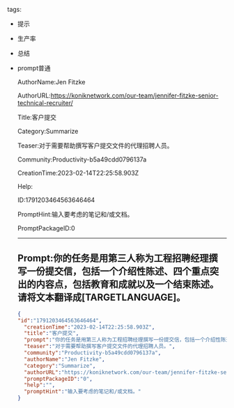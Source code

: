   tags: 
- 提示
- 生产率
- 总结
- prompt普通

  AuthorName:Jen Fitzke

  AuthorURL:https://koniknetwork.com/our-team/jennifer-fitzke-senior-technical-recruiter/

  Title:客户提交

  Category:Summarize

  Teaser:对于需要帮助撰写客户提交文件的代理招聘人员。

  Community:Productivity-b5a49cdd0796137a

  CreationTime:2023-02-14T22:25:58.903Z

  Help:

  ID:1791203464563646464

  PromptHint:输入要考虑的笔记和/或文档。

  PromptPackageID:0

  ---

  ## Prompt:你的任务是用第三人称为工程招聘经理撰写一份提交信，包括一个介绍性陈述、四个重点突出的内容点，包括教育和成就以及一个结束陈述。请将文本翻译成[TARGETLANGUAGE]。

  ```json
  {
  "id":"1791203464563646464",
    "creationTime":"2023-02-14T22:25:58.903Z",
    "title":"客户提交",
    "prompt":"你的任务是用第三人称为工程招聘经理撰写一份提交信，包括一个介绍性陈述、四个重点突出的内容点，包括教育和成就以及一个结束陈述。请将文本翻译成[TARGETLANGUAGE]。",
    "teaser":"对于需要帮助撰写客户提交文件的代理招聘人员。",
    "community":"Productivity-b5a49cdd0796137a",
    "authorName":"Jen Fitzke",
    "category":"Summarize",
    "authorURL":"https://koniknetwork.com/our-team/jennifer-fitzke-senior-technical-recruiter/",
    "promptPackageID":"0",
    "help":"",
    "promptHint":"输入要考虑的笔记和/或文档。"
  }
  ```
